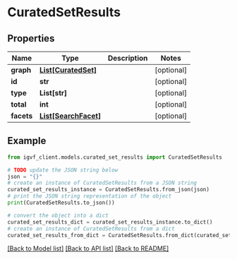 # CuratedSetResults


## Properties

Name | Type | Description | Notes
------------ | ------------- | ------------- | -------------
**graph** | [**List[CuratedSet]**](CuratedSet.md) |  | [optional] 
**id** | **str** |  | [optional] 
**type** | **List[str]** |  | [optional] 
**total** | **int** |  | [optional] 
**facets** | [**List[SearchFacet]**](SearchFacet.md) |  | [optional] 

## Example

```python
from igvf_client.models.curated_set_results import CuratedSetResults

# TODO update the JSON string below
json = "{}"
# create an instance of CuratedSetResults from a JSON string
curated_set_results_instance = CuratedSetResults.from_json(json)
# print the JSON string representation of the object
print(CuratedSetResults.to_json())

# convert the object into a dict
curated_set_results_dict = curated_set_results_instance.to_dict()
# create an instance of CuratedSetResults from a dict
curated_set_results_from_dict = CuratedSetResults.from_dict(curated_set_results_dict)
```
[[Back to Model list]](../README.md#documentation-for-models) [[Back to API list]](../README.md#documentation-for-api-endpoints) [[Back to README]](../README.md)


